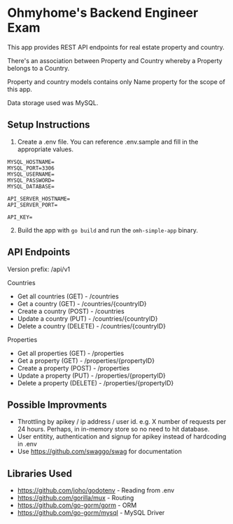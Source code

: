 # Ohmyhome's Backend Engineer Exam

This app provides REST API endpoints for real estate property and country.

There's an association between Property and Country whereby a Property belongs to a Country.

Property and country models contains only Name property for the scope of this app.

Data storage used was MySQL.

## Setup Instructions

1. Create a .env file. You can reference .env.sample and fill in the appropriate values.

```
MYSQL_HOSTNAME=
MYSQL_PORT=3306
MYSQL_USERNAME=
MYSQL_PASSWORD=
MYSQL_DATABASE=

API_SERVER_HOSTNAME=
API_SERVER_PORT=

API_KEY=
```

2. Build the app with ```go build``` and run the ```omh-simple-app``` binary.

## API Endpoints

Version prefix: /api/v1

Countries

* Get all countries (GET) - /countries
* Get a country (GET) - /countries/{countryID}
* Create a country (POST) - /countries
* Update a country (PUT) - /countries/{countryID}
* Delete a country (DELETE) - /countries/{countryID}

Properties

* Get all properties (GET) - /properties
* Get a property (GET) - /properties/{propertyID}
* Create a property (POST) - /properties
* Update a property (PUT) - /properties/{propertyID}
* Delete a property (DELETE) - /properties/{propertyID}

## Possible Improvments

* Throttling by apikey / ip address / user id. e.g. X number of requests per 24 hours. Perhaps, in in-memory store so no need to hit database.
* User entitity, authentication and signup for apikey instead of hardcoding in .env
* Use https://github.com/swaggo/swag for documentation

## Libraries Used

* https://github.com/joho/godotenv - Reading from .env
* https://github.com/gorilla/mux - Routing
* https://github.com/go-gorm/gorm - ORM
* https://github.com/go-gorm/mysql - MySQL Driver
